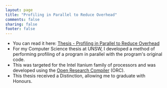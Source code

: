 ```yaml
---
layout: page
title: "Profiling in Parallel to Reduce Overhead"
comments: false
sharing: false
footer: false
---
```

- You can read it here: [Thesis - Profiling in Parallel to Reduce Overhead](peter-sankauskas-thesis.pdf)
- For my Computer Science thesis at UNSW, I developed a method of performing profiling of a program in parallel with the program's original code.
- This was targeted for the Intel Itanium family of processors and was developed using the [Open Research Compiler](http://sourceforge.net/projects/ipf-orc/) (ORC).
- This thesis received a Distinction, allowing me to graduate with Honours.
